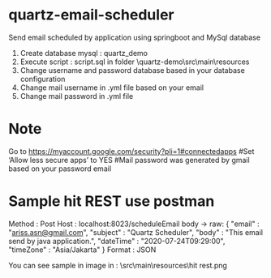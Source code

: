 # quartz-email-scheduler
Send email scheduled by application using springboot and MySql database

1. Create database mysql : quartz_demo
2. Execute script : script.sql in folder \quartz-demo\src\main\resources
3. Change username and password database based in your database configuration
4. Change mail username in .yml file based on your email
5. Change mail password in .yml file
# Note
Go to https://myaccount.google.com/security?pli=1#connectedapps
#Set ‘Allow less secure apps’ to YES
#Mail password was generated by gmail based on your password email

# Sample hit REST use postman
Method : Post
Host : localhost:8023/scheduleEmail
body -> raw:
{
    "email" : "ariss.asn@gmail.com",
    "subject" : "Quartz Scheduler",
    "body" : "This email send by java application.",
    "dateTime" : "2020-07-24T09:29:00",
    "timeZone" : "Asia/Jakarta"
}
Format : JSON

You can see sample in image in : \src\main\resources\hit rest.png



